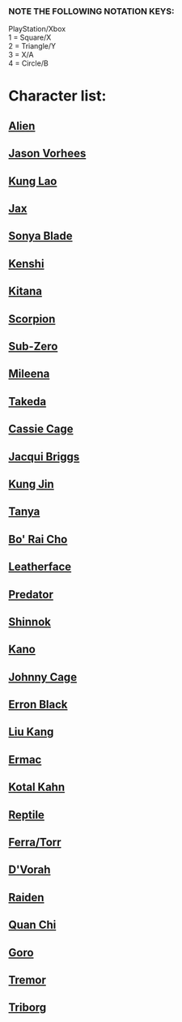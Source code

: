 ### NOTE THE FOLLOWING NOTATION KEYS:
PlayStation/Xbox  
1 = Square/X  
2 = Triangle/Y  
3 = X/A  
4 = Circle/B  

# Character list:

## [Alien](https://github.com/totalsource/mkx/blob/master/001_alien)

## [Jason Vorhees](https://github.com/totalsource/mkx/blob/master/002_jasonvorhees)

## [Kung Lao](https://github.com/totalsource/mkx/blob/master/003_kunglao)

## [Jax](https://github.com/totalsource/mkx/blob/master/004_jax)

## [Sonya Blade](https://github.com/totalsource/mkx/blob/master/005_sonyablade)

## [Kenshi](https://github.com/totalsource/mkx/blob/master/006_kenshi)

## [Kitana](https://github.com/totalsource/mkx/blob/master/007_kitana)

## [Scorpion](https://github.com/totalsource/mkx/blob/master/008_scorpion)

## [Sub-Zero](https://github.com/totalsource/mkx/blob/master/010_mileena)

## [Mileena](https://github.com/totalsource/mkx/blob/master/010_mileena)

## [Takeda](https://github.com/totalsource/mkx/blob/master/011_takeda.md)

## [Cassie Cage](https://github.com/totalsource/mkx/blob/master/012_cassiecage)

## [Jacqui Briggs](https://github.com/totalsource/mkx/blob/master/013_jacquibriggs)

## [Kung Jin](https://github.com/totalsource/mkx/blob/master/014_kungjin)

## [Tanya](https://github.com/totalsource/mkx/blob/master/015_tanya)

## [Bo' Rai Cho](https://github.com/totalsource/mkx/blob/master/016_boraicho)

## [Leatherface](https://github.com/totalsource/mkx/blob/master/017_leatherface)

## [Predator](https://github.com/totalsource/mkx/blob/master/018_predator)

## [Shinnok](https://github.com/totalsource/mkx/blob/master/019_shinnok)

## [Kano](https://github.com/totalsource/mkx/blob/master/020_kano)

## [Johnny Cage](https://github.com/totalsource/mkx/blob/master/021_johnnycage)

## [Erron Black](https://github.com/totalsource/mkx/blob/master/022_erronblack)

## [Liu Kang](https://github.com/totalsource/mkx/blob/master/023_liukang)

## [Ermac](https://github.com/totalsource/mkx/blob/master/024_ermac)

## [Kotal Kahn](https://github.com/totalsource/mkx/blob/master/025_kotalkahn)

## [Reptile](https://github.com/totalsource/mkx/blob/master/026_reptile)

## [Ferra/Torr](https://github.com/totalsource/mkx/blob/master/027_ferratorr)

## [D'Vorah](https://github.com/totalsource/mkx/blob/master/028_dvorah)

## [Raiden](https://github.com/totalsource/mkx/blob/master/029_raiden)

## [Quan Chi](https://github.com/totalsource/mkx/blob/master/030_quanchi)

## [Goro](https://github.com/totalsource/mkx/blob/master/031_goro)

## [Tremor](https://github.com/totalsource/mkx/blob/master/032_tremor)

## [Triborg](https://github.com/totalsource/mkx/blob/master/033_triborg)
